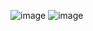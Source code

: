 ![image](https://github.com/user-attachments/assets/c13ba010-61ac-492d-97b0-0fd5cac98dbb)
![image](https://github.com/user-attachments/assets/bb217fb8-925a-4d3d-8855-177cb25537d0)

